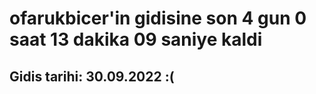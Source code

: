 # ofarukbicer'in gidisine son 4 gun 0 saat 13 dakika 09 saniye kaldi

## Gidis tarihi: 30.09.2022 :(
